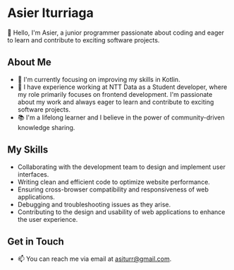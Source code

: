 # Asier Iturriaga

👋 Hello, I'm Asier, a junior programmer passionate about coding and eager to learn and contribute to exciting software projects.

## About Me

- 🌱 I'm currently focusing on improving my skills in Kotlin.
- 💼 I have experience working at NTT Data as a Student developer, where my role primarily focuses on frontend development. I'm passionate about my work and always eager to learn and contribute to exciting software projects.
- 📚 I'm a lifelong learner and I believe in the power of community-driven knowledge sharing.

## My Skills

- Collaborating with the development team to design and implement user interfaces.
- Writing clean and efficient code to optimize website performance.
- Ensuring cross-browser compatibility and responsiveness of web applications.
- Debugging and troubleshooting issues as they arise.
- Contributing to the design and usability of web applications to enhance the user experience.

## Get in Touch

- 📫 You can reach me via email at asiturr@gmail.com.

